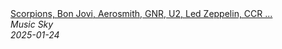 <!--2025-01-24 03:03:04-->
<div class="yb">
  <a class="nodecor" href="/index.html?rok/scorpions_bon_jovi_aerosmith_gnr_u2_led_zeppelin_ccr_slow_rock_ballads_70_s_80_s_90_s">
    <img class="preview" data-videoid="FvIOVN-zFH0" src="https://i3.ytimg.com/vi/FvIOVN-zFH0/hqdefault.jpg" align="middle" alt="">
  </a>
  <div class="inlbl text">
    <a class="nodecor" href="/index.html?rok/scorpions_bon_jovi_aerosmith_gnr_u2_led_zeppelin_ccr_slow_rock_ballads_70_s_80_s_90_s">Scorpions, Bon Jovi, Aerosmith, GNR, U2, Led Zeppelin, CCR ...</a><br>
    <i class="smaller2">Music Sky</i><br>
    <i class="smaller3">2025-01-24</i>
  </div>
</div>
